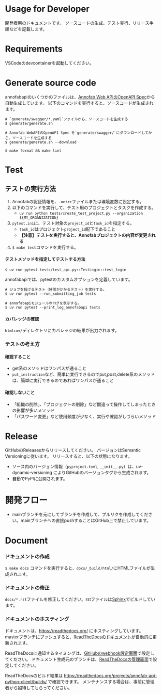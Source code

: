 # Usage for Developer
開発者用のドキュメントです。
ソースコードの生成、テスト実行、リリース手順などを記載します。

# Requirements
VSCodeのdevcontainerを起動してください。

# Generate source code

annofabapiのいくつかのファイルは、[Annofab Web APIのOpenAPI Spec](https://annofab.com/docs/api/swagger.yaml)から自動生成しています。
以下のコマンドを実行すると、ソースコードが生成されます。

```
# `generate/swagger/*.yaml`ファイルから、ソースコードを生成する
$ generate/generate.sh

# Annofab WebAPIのOpenAPI Spec を`generate/swagger/`にダウンロードしてから、ソースコードを生成する
$ generate/generate.sh --download

$ make format && make lint
```

# Test

## テストの実行方法
1. Annofabの認証情報を、`.netrc`ファイルまたは環境変数に設定する。
2. 以下のコマンドを実行して、テスト用のプロジェクトとタスクを作成する。
     * `uv run python tests/create_test_project.py --organization ${MY_ORGANIZATION}`
3. `pytest.ini`に、テスト対象の`project_id`と`task_id`を指定する。
    * `task_id`はプロジェクト`project_id`配下であること
    * **【注意】テストを実行すると、Annofabプロジェクトの内容が変更される**
4. `$ make test`コマンドを実行する。


#### テストメソッドを指定してテストする方法

```
$ uv run pytest tests/test_api.py::TestLogin::test_login
```

annofabapiでは、pytestのカスタムオプションを定義しています。

```
# ジョブを投げるテスト（時間がかかるテスト）を実行する。
$ uv run pytest --run_submitting_job tests 

# annofabapiモジュールのログを表示する。
$ uv run pytest --print_log_annofabapi tests 
```

#### カバレッジの確認
`htmlcov/`ディレクトリにカバレッジの結果が出力されます。



### テストの考え方
#### 確認すること
* get系のメソッドはワンパスが通ること
* `put_instruction`など、簡単に実行できるのでput,post,delete系のメソッドは、簡単に実行できるのであればワンパスが通ること

#### 確認しないこと
* 「組織の削除」、「プロジェクトの削除」など間違って操作してしまったときの影響が多いメソッド
* 「パスワード変更」など使用頻度が少なく、実行や確認がしづらいメソッド

# Release
GitHubのReleasesからリリースしてください。
バージョンはSemantic Versioningに従います。
リリースすると、以下の状態になります。

* ソース内のバージョン情報（`pyproject.toml`, `__init__.py`）は、uv-dynamic-versioning によりGitHubのバージョンタグから生成されます。
* 自動でPyPIに公開されます。




# 開発フロー
* mainブランチを元にしてブランチを作成して、プルリクを作成してください。mainブランチへの直接pushすることはGitHub上で禁止しています。


# Document
### ドキュメントの作成
`$ make docs` コマンドを実行すると、`docs/_build/html/`にHTMLファイルが生成されます。

### ドキュメントの修正
`docs/*.rst`ファイルを修正してください。rstファイルは[Sphinx](https://www.sphinx-doc.org/en/master/)でビルドしています。

### ドキュメントのホスティング
ドキュメントは、https://readthedocs.org/ にホスティングしています。
masterブランチにプッシュすると、[ReadTheDocsのドキュメント](https://annofab-api-python-client.readthedocs.io/)が自動的に更新されます。

ReadTheDocsに通知するタイミングは、[GitHubのwebhook設定画面](https://github.com/kurusugawa-computer/annofab-api-python-client/settings/hooks)で設定してください。
ドキュメント生成元のブランチは、[ReadTheDocsの管理画面](https://readthedocs.org/dashboard/annofab-api-python-client/advanced/)で設定してください。

ReadTheDocsのビルド結果は https://readthedocs.org/projects/annofab-api-python-client/builds/ で確認できます。
メンテナンスする場合は、事前に管理者から招待してもらってください。








